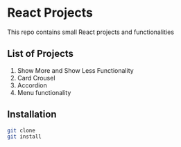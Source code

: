 # React Projects 
This repo contains small React projects and functionalities

## List of Projects
1. Show More and Show Less Functionality
2. Card Crousel 
3. Accordion 
4. Menu functionality

## Installation 
```bash 
git clone
git install
```